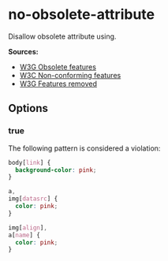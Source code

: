 # no-obsolete-attribute

Disallow obsolete attribute using.

**Sources:**

- [W3G Obsolete features](https://www.w3.org/TR/html5/obsolete.html#obsolete)
- [W3C Non-conforming features](https://w3c.github.io/html/obsolete.html#non-conforming-features)
- [W3G Features removed](https://www.w3.org/TR/html52/changes.html#features-removed)

## Options

### true

The following pattern is considered a violation:

```css
body[link] {
  background-color: pink;
}
```

```css
a,
img[datasrc] {
  color: pink;
}
```

```css
img[align],
a[name] {
  color: pink;
}
```
